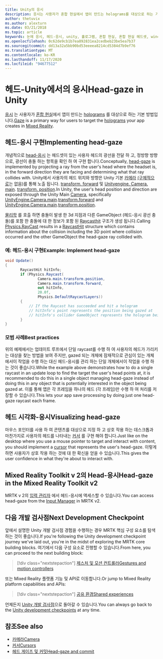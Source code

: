 ```yaml
---
title: Unity의 응시
description: 응시는 사용자가 혼합 현실에서 앱이 만드는 holograms를 대상으로 하는 기본 방법입니다.
author: thetuvix
ms.author: alexturn
ms.date: 03/21/2018
ms.topic: article
keywords: 눈에 응시, 헤드-응시, unity, 홀로그램, 혼합 현실, 혼합 현실 헤드셋, windows mixed reality 헤드셋, 가상 현실 헤드셋, MRTK, Mixed Reality Toolkit
ms.openlocfilehash: 0c62de9cb1b7ea892831ea2cedbeb23be5ea7b37
ms.sourcegitcommit: dd13a32a5bb90bd53eeeea8214cd5384d7b9ef76
ms.translationtype: MT
ms.contentlocale: ko-KR
ms.lasthandoff: 11/17/2020
ms.locfileid: "94677512"
---
```

# <a name="head-gaze-in-unity"></a><span data-ttu-id="59064-104">헤드-Unity에서의 응시</span><span class="sxs-lookup"><span data-stu-id="59064-104">Head-gaze in Unity</span></span>

<span data-ttu-id="59064-105">[응시](../../design/gaze-and-commit.md) 는 사용자가 [혼합 현실](../../discover/mixed-reality.md)에서 앱이 만드는 [holograms](../../discover/hologram.md) 를 대상으로 하는 기본 방법입니다.</span><span class="sxs-lookup"><span data-stu-id="59064-105">[Gaze](../../design/gaze-and-commit.md) is a primary way for users to target the [holograms](../../discover/hologram.md) your app creates in [Mixed Reality](../../discover/mixed-reality.md).</span></span>


## <a name="implementing-head-gaze"></a><span data-ttu-id="59064-106">헤드-응시 구현</span><span class="sxs-lookup"><span data-stu-id="59064-106">Implementing head-gaze</span></span>

<span data-ttu-id="59064-107">개념적으로 [head-응시](../../design/gaze-and-commit.md) 는 헤드셋이 있는 사용자 헤드의 광선을 전달 하 고, 정방향 방향으로, 광선이 충돌 하는 항목을 확인 하 여 구현 합니다.</span><span class="sxs-lookup"><span data-stu-id="59064-107">Conceptually, [head-gaze](../../design/gaze-and-commit.md) is implemented by projecting a ray from the user's head where the headset is, in the forward direction they are facing and determining what that ray collides with.</span></span>
<span data-ttu-id="59064-108">Unity에서 사용자의 헤드 위치와 방향은 Unity 기본 [카메라](camera-in-unity.md) [(구체적으로](https://docs.unity3d.com/ScriptReference/Camera-main.html)는 없음)를 통해 노출 됩니다. [transform. forward](https://docs.unity3d.com/ScriptReference/Transform-forward.html) 및 [Unityengine. Camera. main](https://docs.unity3d.com/ScriptReference/Camera-main.html). [transform. position](https://docs.unity3d.com/ScriptReference/Transform-position.html).</span><span class="sxs-lookup"><span data-stu-id="59064-108">In Unity, the user's head position and direction are exposed through the Unity Main [Camera](camera-in-unity.md), specifically [UnityEngine.Camera.main](https://docs.unity3d.com/ScriptReference/Camera-main.html).[transform.forward](https://docs.unity3d.com/ScriptReference/Transform-forward.html) and [UnityEngine.Camera.main](https://docs.unity3d.com/ScriptReference/Camera-main.html).[transform.position](https://docs.unity3d.com/ScriptReference/Transform-position.html).</span></span>

<span data-ttu-id="59064-109">[물리학](https://docs.unity3d.com/ScriptReference/Physics.Raycast.html) 를 호출 하면 충돌이 발생 한 3d 지점과 다른 GameObject (헤드-응시 광선 충돌)를 포함 한 충돌에 대 한 정보가 포함 된 [Raycasthit](https://docs.unity3d.com/ScriptReference/RaycastHit.html) 구조가 생성 됩니다.</span><span class="sxs-lookup"><span data-stu-id="59064-109">Calling [Physics.RayCast](https://docs.unity3d.com/ScriptReference/Physics.Raycast.html) results in a [RaycastHit](https://docs.unity3d.com/ScriptReference/RaycastHit.html) structure which contains information about the collision including the 3D point where collision occurred and the other GameObject the head-gaze ray collided with.</span></span>

### <a name="example-implement-head-gaze"></a><span data-ttu-id="59064-110">예: 헤드-응시 구현</span><span class="sxs-lookup"><span data-stu-id="59064-110">Example: Implement head-gaze</span></span>

```cs
void Update()
{
       RaycastHit hitInfo;
       if (Physics.Raycast(
               Camera.main.transform.position,
               Camera.main.transform.forward,
               out hitInfo,
               20.0f,
               Physics.DefaultRaycastLayers))
       {
           // If the Raycast has succeeded and hit a hologram
           // hitInfo's point represents the position being gazed at
           // hitInfo's collider GameObject represents the hologram being gazed at
       }
}
```

### <a name="best-practices"></a><span data-ttu-id="59064-111">모범 사례</span><span class="sxs-lookup"><span data-stu-id="59064-111">Best practices</span></span>

<span data-ttu-id="59064-112">위의 예제에서는 업데이트 루프에서 단일 raycast를 수행 하 여 사용자의 헤드가 가리키는 대상을 찾는 방법을 보여 주지만, gazed 되는 개체에 잠재적으로 관심이 있는 개체에서이 작업을 수행 하는 대신 헤드-응시를 관리 하는 단일 개체에서이 작업을 수행 하는 것이 좋습니다.</span><span class="sxs-lookup"><span data-stu-id="59064-112">While the example above demonstrates how to do a single raycast in an update loop to find the target the user's head points at, it is recommended to do this in a single object managing head-gaze instead of doing this in any object that is potentially interested in the object being gazed at.</span></span> <span data-ttu-id="59064-113">이를 통해 앱은 각 프레임을 하나의 헤드 (각 프레임)만 수행 하 여 처리를 저장할 수 있습니다.</span><span class="sxs-lookup"><span data-stu-id="59064-113">This lets your app save processing by doing just one head-gaze raycast each frame.</span></span>

## <a name="visualizing-head-gaze"></a><span data-ttu-id="59064-114">헤드 시각화-응시</span><span class="sxs-lookup"><span data-stu-id="59064-114">Visualizing head-gaze</span></span>

<span data-ttu-id="59064-115">마우스 포인터를 사용 하 여 콘텐츠를 대상으로 지정 하 고 상호 작용 하는 데스크톱과 마찬가지로 사용자의 헤드를 나타내는 [커서](../../design/cursors.md) 를 구현 해야 합니다.</span><span class="sxs-lookup"><span data-stu-id="59064-115">Just like on the desktop where you use a mouse pointer to target and interact with content, you should implement a [cursor](../../design/cursors.md) that represents the user's head-gaze.</span></span> <span data-ttu-id="59064-116">이렇게 하면 사용자가 상호 작용 하는 것에 대 한 확신을 얻을 수 있습니다.</span><span class="sxs-lookup"><span data-stu-id="59064-116">This gives the user confidence in what they're about to interact with.</span></span>

## <a name="head-gaze-in-the-mixed-reality-toolkit-v2"></a><span data-ttu-id="59064-117">Mixed Reality Toolkit v 2의 Head-응시</span><span class="sxs-lookup"><span data-stu-id="59064-117">Head-gaze in the Mixed Reality Toolkit v2</span></span>
<span data-ttu-id="59064-118">MRTK v 2의 [입력 관리자](https://microsoft.github.io/MixedRealityToolkit-Unity/Documentation/Input/Overview.html) 에서 헤드-응시에 액세스할 수 있습니다.</span><span class="sxs-lookup"><span data-stu-id="59064-118">You can access head-gaze from the [Input Manager](https://microsoft.github.io/MixedRealityToolkit-Unity/Documentation/Input/Overview.html) in MRTK v2.</span></span>

## <a name="next-development-checkpoint"></a><span data-ttu-id="59064-119">다음 개발 검사점</span><span class="sxs-lookup"><span data-stu-id="59064-119">Next Development Checkpoint</span></span>

<span data-ttu-id="59064-120">앞에서 설명한 Unity 개발 검사점 경험을 수행하는 경우 MRTK 핵심 구성 요소를 탐색하는 것이 좋습니다.</span><span class="sxs-lookup"><span data-stu-id="59064-120">If you're following the Unity development checkpoint journey we've laid out, you're in the midst of exploring the MRTK core building blocks.</span></span> <span data-ttu-id="59064-121">여기에서 다음 구성 요소로 진행할 수 있습니다.</span><span class="sxs-lookup"><span data-stu-id="59064-121">From here, you can proceed to the next building block:</span></span>

> [!div class="nextstepaction"]
> [<span data-ttu-id="59064-122">제스처 및 모션 컨트롤러</span><span class="sxs-lookup"><span data-stu-id="59064-122">Gestures and motion controllers</span></span>](gestures-and-motion-controllers-in-unity.md)

<span data-ttu-id="59064-123">또는 Mixed Reality 플랫폼 기능 및 API로 이동합니다.</span><span class="sxs-lookup"><span data-stu-id="59064-123">Or jump to Mixed Reality platform capabilities and APIs:</span></span>

> [!div class="nextstepaction"]
> [<span data-ttu-id="59064-124">공유 환경</span><span class="sxs-lookup"><span data-stu-id="59064-124">Shared experiences</span></span>](shared-experiences-in-unity.md)

<span data-ttu-id="59064-125">언제든지 [Unity 개발 검사점](unity-development-overview.md#2-core-building-blocks)으로 돌아갈 수 있습니다.</span><span class="sxs-lookup"><span data-stu-id="59064-125">You can always go back to the [Unity development checkpoints](unity-development-overview.md#2-core-building-blocks) at any time.</span></span>

## <a name="see-also"></a><span data-ttu-id="59064-126">참조</span><span class="sxs-lookup"><span data-stu-id="59064-126">See also</span></span>
* [<span data-ttu-id="59064-127">카메라</span><span class="sxs-lookup"><span data-stu-id="59064-127">Camera</span></span>](camera-in-unity.md)
* [<span data-ttu-id="59064-128">커서</span><span class="sxs-lookup"><span data-stu-id="59064-128">Cursors</span></span>](../../design/cursors.md)
* [<span data-ttu-id="59064-129">헤드 게이즈 및 커밋</span><span class="sxs-lookup"><span data-stu-id="59064-129">Head-gaze and commit</span></span>](../../design/gaze-and-commit.md)
